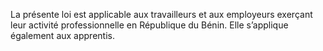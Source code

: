 La présente loi est applicable aux travailleurs et aux employeurs exerçant leur activité professionnelle en République du Bénin. Elle s’applique également aux apprentis.